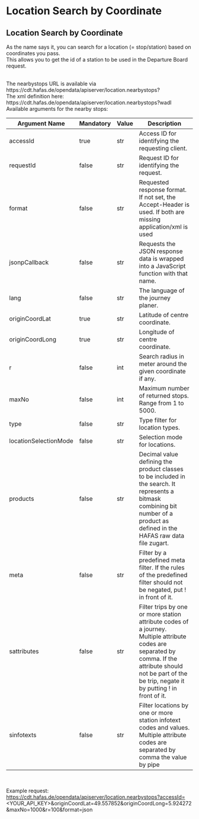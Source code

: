 # Location Search by Coordinate
## Location Search by Coordinate
As the name says it, you can search for a location (= stop/station) based on coordinates you pass.<br>
This allows you to get the id of a station to be used in the Departure Board request.<br>

<br>
The nearbystops URL is available via https://cdt.hafas.de/opendata/apiserver/location.nearbystops?<br>
The xml definition here: https://cdt.hafas.de/opendata/apiserver/location.nearbystops?wadl
<br>
Available arguments for the nearby stops:<br>

| Argument Name | Mandatory | Value | Description                                         |
| ------------- | --------- | ----- | -----------                                         |
| accessId      | true      | str   | Access ID for identifying the requesting client.    |
| requestId     | false     | str   | Request ID for identifying the request.             |
| format        | false     | str   | Requested response format. If not set, the Accept-Header is used. If both are missing application/xml is used |
| jsonpCallback | false     | str   | Requests the JSON response data is wrapped into a JavaScript function with that name. |
| lang          | false     | str   | The language of the journey planer.                  |
| originCoordLat| true      | str   | Latitude of centre coordinate.                        |
| originCoordLong | true    | str   | Longitude of centre coordinate.                       |
| r             | false     | int   | Search radius in meter around the given coordinate if any. |
| maxNo         | false     | int   | Maximum number of returned stops. Range from 1 to 5000. |
| type          | false     | str   | Type filter for location types. |
| locationSelectionMode | false     | str   | Selection mode for locations. |
| products      | false     | str   | Decimal value defining the product classes to be included in the search. It represents a bitmask combining bit number of a product as defined in the HAFAS raw data file zugart. |
| meta          | false     | str   | Filter by a predefined meta filter. If the rules of the predefined filter should not be negated, put ! in front of it. |
| sattributes   | false     | str   | Filter trips by one or more station attribute codes of a journey. Multiple attribute codes are separated by comma. If the attribute should not be part of the be trip, negate it by putting ! in front of it. |
| sinfotexts    | false     | str   | Filter locations by one or more station infotext codes and values. Multiple attribute codes are separated by comma the value by pipe |
<br>

Example request:<br>
https://cdt.hafas.de/opendata/apiserver/location.nearbystops?accessId=<YOUR_API_KEY>&originCoordLat=49.557852&originCoordLong=5.924272&maxNo=1000&r=100&format=json

<br><br>

